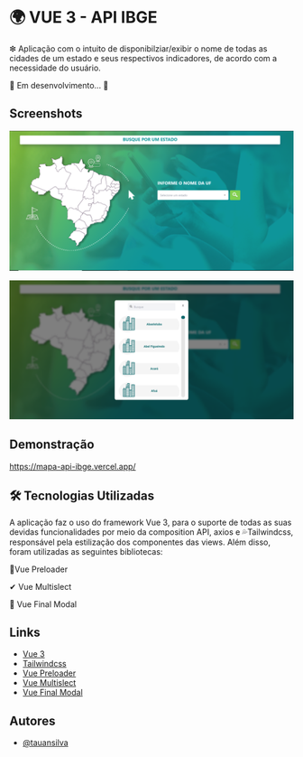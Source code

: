 
# 🌍 VUE 3 - API IBGE

❇ Aplicação com o intuito de disponibilziar/exibir o nome de todas
as cidades de um estado e seus respectivos indicadores, de acordo
com a necessidade do usuário.

🚧   Em desenvolvimento...  🚧



## Screenshots

![Screenshot](screenshot1.png)

![Screenshot](screenshot2.png)


## Demonstração

https://mapa-api-ibge.vercel.app/




## 🛠 Tecnologias Utilizadas 

A aplicação faz o uso do framework Vue 3, para o suporte de todas
as suas devidas funcionalidades por meio da
composition API, axios e 💦Tailwindcss, responsável pela
estilização dos componentes das views. Além disso, foram
utilizadas as seguintes bibliotecas:


💚Vue Preloader

✔ Vue Multislect 

📃 Vue Final Modal

















## Links

 - [Vue 3](https://v3.vuejs.org/)
 - [Tailwindcss](https://tailwindcss.com/)
 - [Vue Preloader](https://www.npmjs.com/package/vue-ui-preloader)
 - [Vue Multislect](https://www.npmjs.com/package/vue-ui-preloader)
- [Vue Final Modal](https://vue-final-modal.org/)

## Autores

- [@tauansilva](https://www.instagram.com/tauansilva00/?hl=pt-br)

